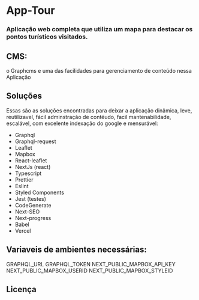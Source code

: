 # App-Tour

### Aplicação web completa que utiliza um mapa para destacar os pontos turísticos visitados.

## CMS:

o Graphcms e uma das facilidades para gerenciamento de conteúdo nessa Aplicação

## Soluções

Essas são as soluções encontradas para deixar a aplicação dinâmica, leve, reutilizavel, fácil adminstração de contéudo, facil mantenabilidade, escalável, com excelente indexação do google e mensurável:

* Graphql
* Graphql-request
* Leaflet
* Mapbox 
* React-leaflet
* NextJs (react)
* Typescript
* Prettier
* Eslint
* Styled Components
* Jest (testes)
* CodeGenerate
* Next-SEO
* Next-progress
* Babel
* Vercel

## Variaveis de ambientes necessárias:

GRAPHQL_URL
GRAPHQL_TOKEN
NEXT_PUBLIC_MAPBOX_API_KEY
NEXT_PUBLIC_MAPBOX_USERID
NEXT_PUBLIC_MAPBOX_STYLEID


## Licença